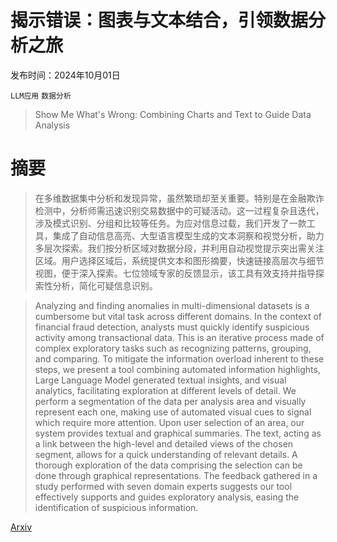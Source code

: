 # 揭示错误：图表与文本结合，引领数据分析之旅

发布时间：2024年10月01日

`LLM应用` `数据分析`

> Show Me What's Wrong: Combining Charts and Text to Guide Data Analysis

# 摘要

> 在多维数据集中分析和发现异常，虽然繁琐却至关重要。特别是在金融欺诈检测中，分析师需迅速识别交易数据中的可疑活动。这一过程复杂且迭代，涉及模式识别、分组和比较等任务。为应对信息过载，我们开发了一款工具，集成了自动信息高亮、大型语言模型生成的文本洞察和视觉分析，助力多层次探索。我们按分析区域对数据分段，并利用自动视觉提示突出需关注区域。用户选择区域后，系统提供文本和图形摘要，快速链接高层次与细节视图，便于深入探索。七位领域专家的反馈显示，该工具有效支持并指导探索性分析，简化可疑信息识别。

> Analyzing and finding anomalies in multi-dimensional datasets is a cumbersome but vital task across different domains. In the context of financial fraud detection, analysts must quickly identify suspicious activity among transactional data. This is an iterative process made of complex exploratory tasks such as recognizing patterns, grouping, and comparing. To mitigate the information overload inherent to these steps, we present a tool combining automated information highlights, Large Language Model generated textual insights, and visual analytics, facilitating exploration at different levels of detail. We perform a segmentation of the data per analysis area and visually represent each one, making use of automated visual cues to signal which require more attention. Upon user selection of an area, our system provides textual and graphical summaries. The text, acting as a link between the high-level and detailed views of the chosen segment, allows for a quick understanding of relevant details. A thorough exploration of the data comprising the selection can be done through graphical representations. The feedback gathered in a study performed with seven domain experts suggests our tool effectively supports and guides exploratory analysis, easing the identification of suspicious information.

[Arxiv](https://arxiv.org/abs/2410.00727)